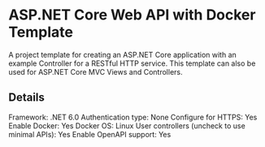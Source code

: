 # ASP.NET Core Web API with Docker Template
A project template for creating an ASP.NET Core application with an example Controller for a RESTful HTTP service. This template can also be used for ASP.NET Core MVC Views and Controllers.
## Details
Framework: .NET 6.0
Authentication type: None
Configure for HTTPS: Yes
Enable Docker: Yes
Docker OS: Linux
User controllers (uncheck to use minimal APIs): Yes
Enable OpenAPI support: Yes
